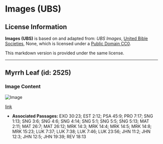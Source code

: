 # Images (UBS)

## License Information

**Images (UBS)** is based on and adapted from: _UBS Images_, [United Bible Societies](https://unitedbiblesocieties.org/), None, which is licensed under a [Public Domain CC0](https://creativecommons.org/public-domain/cc0/).

This markdown version is provided under the same license.



--------------------------------

## Myrrh Leaf (id: 2525)

### Image Content

![Image](https://cdn.aquifer.bible/aquifer-content/resources/Media/WEB-0665_myrrh_leaf.jpg)

[link](https://cdn.aquifer.bible/aquifer-content/resources/Media/WEB-0665_myrrh_leaf.jpg)

* **Associated Passages:** EXO 30:23; EST 2:12; PSA 45:9; PRO 7:17; SNG 1:13; SNG 3:6; SNG 4:6; SNG 4:14; SNG 5:1; SNG 5:5; SNG 5:13; MAT 2:11; MAT 26:7; MAT 26:12; MRK 14:3; MRK 14:4; MRK 14:5; MRK 14:8; MRK 15:23; LUK 7:37; LUK 7:38; LUK 7:46; LUK 23:56; JHN 11:2; JHN 12:3; JHN 12:5; JHN 19:39; REV 18:13

